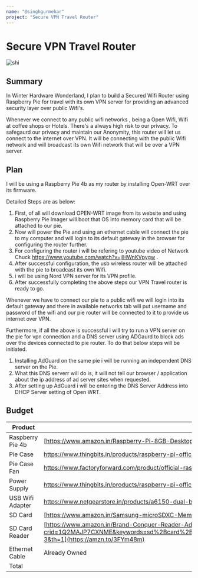 ```yaml
---
name: "@singhgurmehar"
project: "Secure VPN Travel Router"
---
```


# Secure VPN Travel Router

![shi](https://user-images.githubusercontent.com/121445557/209771047-dc92d8ad-8185-4681-a910-3f7ff17075ed.png)

## Summary

In Winter Hardware Wonderland, I plan to build a Secured Wifi Router using Raspberry Pie for travel with its own VPN server for providing an advanced security layer over public Wifi's.

Whenever we connect to any public wifi networks , being a Open Wifi, Wifi at coffee shops or Hotels. There's a always high risk to our privacy. To safegaurd our privacy and maintain our Anonymity, this router will let us connect to the internet over VPN. It will be connecting with the public Wifi network and will broadcast its own Wifi network that will be over a VPN server.

## Plan

I will be using a Raspberry Pie 4b as my router by installing Open-WRT over its firmware.

Detailed Steps are as below:
1. First, of all will download OPEN-WRT image from its website and using Raspberry Pie Imager will boot that OS into memory card that will be attached to our pie.
2. Now will power the Pie and using an ethernet cable will connect the pie to my computer and will login to its default gateway in the browser for configuring the router further.
3. For configuring the router i will be refering to youtube video of Network Chuck https://www.youtube.com/watch?v=jlHWnKVpygw .
4. After successful configuration, the usb wireless router will be attached with the pie to broadcast its own Wifi.
5. i will be using Nord VPN server for its VPN profile.
6. After successfully completing the above steps our VPN Travel router is ready to go.

Whenever we have to connect our pie to a public wifi we will login into its default gateway and there in available networks tab will put username and password of the wifi and our pie router will be connected to it to provide us internet over VPN.

Furthermore, if all the above is successful i will try to run a VPN server on the pie for vpn connection and a DNS server using ADGaurd to block ads over the devices connected to pie router. To do that below steps will be initiated.
1. Installing AdGuard on the same pie i will be running an independent DNS server on the Pie.
2. What this DNS serverr will do is, it will not tell our browser / application about the ip address of ad server sites when requested.
3. After setting up AdGuard i will be entering the DNS Server Address into DHCP Server setting of Open WRT.

## Budget

| Product         | Supplier/Link                         | Cost   |
| --------------- | ------------------------------------- | ------ |
| Raspberry Pie 4b   | [https://www.amazon.in/Raspberry-Pi-8GB-Desktop-Computer/dp/B08B9XS3B6?th=1](https://amzn.to/3VnGGfX) | $169.87  |
| Pie Case | https://www.thingbits.in/products/raspberry-pi-official-case-for-pi-4-model-b?src=raspberrypi?src=raspberrypi  | $3.86 |
| Pie Case Fan | https://www.factoryforward.com/product/official-raspberry-pi-4-case-fan/  | $5.18 |
| Power Supply | https://www.thingbits.in/products/raspberry-pi-official-15w-usb-c-power-supply-for-pi-4?src=raspberrypi%3Fsrc%3Draspberrypi | $7.23
| USB Wifi Adapter | https://www.netgearstore.in/products/a6150-dual-band-wifi-usb-adapter-ac1200 | $25.93
| SD Card | [https://www.amazon.in/Samsung-microSDXC-Memory-Adapter-MB-MC64KA/dp/B09MT84WV5?th=1](https://amzn.to/3YQvZoZ) | $13.22
| SD Card Reader | [https://www.amazon.in/Brand-Conquer-Reader-Adapter-Portable/dp/B07YL54NVJ/ref=sr_1_3?crid=1Q2MAJP7CXNME&keywords=sd%2Bcard%2Breader&qid=1672164242&s=computers&sprefix=sd%2Bcard%2Ccomputers%2C1658&sr=1-3&th=1](https://amzn.to/3FYm48m) | $6.62 |
| Ethernet Cable | Already Owned | $0
| Total           |                                       | $231.91 |
